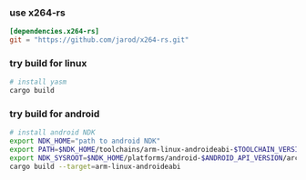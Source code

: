 ### use x264-rs
```toml
[dependencies.x264-rs]
git = "https://github.com/jarod/x264-rs.git"
```

### try build for linux
```bash
# install yasm
cargo build
```

### try build for android
```bash
# install android NDK
export NDK_HOME="path to android NDK"
export PATH=$NDK_HOME/toolchains/arm-linux-androideabi-$TOOLCHAIN_VERSION/prebuilt/linux-x86_64/bin:$PATH
export NDK_SYSROOT=$NDK_HOME/platforms/android-$ANDROID_API_VERSION/arch-arm
cargo build --target=arm-linux-androideabi
```
